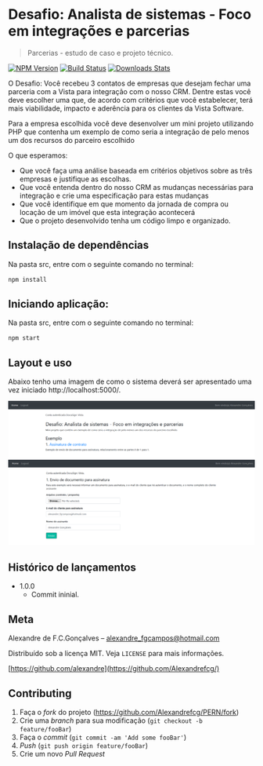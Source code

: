 # Desafio: Analista de sistemas - Foco em integrações e parcerias
> Parcerias - estudo de caso e projeto técnico.

[![NPM Version][npm-image]][npm-url]
[![Build Status][travis-image]][travis-url]
[![Downloads Stats][npm-downloads]][npm-url]

O Desafio: Você recebeu 3 contatos de empresas que desejam fechar uma parceria com a Vista para integração com o nosso CRM. Dentre estas você deve escolher uma que, de acordo com critérios que você estabelecer, terá mais viabilidade, impacto e aderência para os clientes da Vista Software.

Para a empresa escolhida você deve desenvolver um mini projeto utilizando PHP que contenha um exemplo de como seria a integração de pelo menos um dos recursos do parceiro escolhido

O que esperamos:
- Que você faça uma análise baseada em critérios objetivos sobre as três empresas e justifique as escolhas.
- Que você entenda dentro do nosso CRM as mudanças necessárias para integração e crie uma especificação para estas mudanças
- Que você identifique em que momento da jornada de compra ou locação de um imóvel que esta integração acontecerá
- Que o projeto desenvolvido tenha um código limpo e organizado.

## Instalação de dependências 

Na pasta src, entre com o seguinte comando no terminal:
```sh
npm install

```
## Iniciando aplicação:

Na pasta src, entre com o seguinte comando no terminal:
```sh
npm start
```
## Layout e uso

Abaixo tenho uma imagem de como o sistema deverá ser apresentado uma vez iniciado http://localhost:5000/.

<img src="/images/exemplo_deUso.PNG">
<img src="/images/exemplo_deUso2.PNG">


## Histórico de lançamentos

* 1.0.0
    * Commit ininial.


## Meta

Alexandre de F.C.Gonçalves – alexandre_fgcampos@hotmail.com

Distribuído sob a licença MIT. Veja `LICENSE` para mais informações.

[https://github.com/alexandre](https://github.com/Alexandrefcg/)

## Contributing

1. Faça o _fork_ do projeto (<https://github.com/Alexandrefcg/PERN/fork>)
2. Crie uma _branch_ para sua modificação (`git checkout -b feature/fooBar`)
3. Faça o _commit_ (`git commit -am 'Add some fooBar'`)
4. _Push_ (`git push origin feature/fooBar`)
5. Crie um novo _Pull Request_

[npm-image]: https://img.shields.io/npm/v/datadog-metrics.svg?style=flat-square
[npm-url]: https://npmjs.org/package/datadog-metrics
[npm-downloads]: https://img.shields.io/npm/dm/datadog-metrics.svg?style=flat-square
[travis-image]: https://img.shields.io/travis/dbader/node-datadog-metrics/master.svg?style=flat-square
[travis-url]: https://travis-ci.org/dbader/node-datadog-metrics
[wiki]: https://github.com/seunome/seuprojeto/wiki
